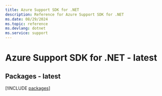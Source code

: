 ```yaml
---
title: Azure Support SDK for .NET
description: Reference for Azure Support SDK for .NET
ms.date: 08/29/2024
ms.topic: reference
ms.devlang: dotnet
ms.service: support
---
```

# Azure Support SDK for .NET - latest
## Packages - latest
[!INCLUDE [packages](support-index.md)]